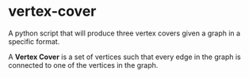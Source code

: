 # vertex-cover
A python script that will produce three vertex covers given a graph in a specific format.

A **Vertex Cover** is a set of vertices such that every edge in the graph is connected to one of the vertices in the graph.
